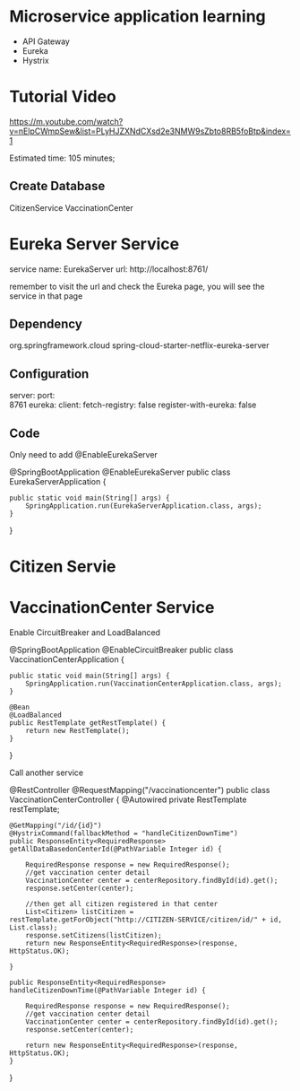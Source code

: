 # Microservice application learning

- API Gateway
- Eureka
- Hystrix 

# Tutorial Video 



https://m.youtube.com/watch?v=nElpCWmpSew&list=PLyHJZXNdCXsd2e3NMW9sZbto8RB5foBtp&index=1

Estimated time: 105 minutes;

## Create Database 
CitizenService
VaccinationCenter 

# Eureka Server Service 

service name: EurekaServer url: http://localhost:8761/

remember to visit the url and check the Eureka page, you will see the service in that page
## Dependency

<dependency>
    <groupId>org.springframework.cloud</groupId>
    <artifactId>spring-cloud-starter-netflix-eureka-server</artifactId>
</dependency>


## Configuration 
server:
    port:   
        8761
eureka:
    client:
        fetch-registry: false
        register-with-eureka: false

## Code 
Only need to add @EnableEurekaServer

@SpringBootApplication
@EnableEurekaServer
public class EurekaServerApplication {

	public static void main(String[] args) {
		SpringApplication.run(EurekaServerApplication.class, args);
	}

}

# Citizen Servie 



# VaccinationCenter Service 

Enable CircuitBreaker and LoadBalanced

@SpringBootApplication
@EnableCircuitBreaker
public class VaccinationCenterApplication {

	public static void main(String[] args) {
		SpringApplication.run(VaccinationCenterApplication.class, args);
	}

	@Bean
	@LoadBalanced
	public RestTemplate getRestTemplate() {
		return new RestTemplate();
	}
}

Call another service

@RestController
@RequestMapping("/vaccinationcenter")
public class VaccinationCenterController {
    @Autowired
    private RestTemplate restTemplate;

    @GetMapping("/id/{id}")
    @HystrixCommand(fallbackMethod = "handleCitizenDownTime")
    public ResponseEntity<RequiredResponse> getAllDataBasedonCenterId(@PathVariable Integer id) {

        RequiredResponse response = new RequiredResponse();
        //get vaccination center detail
        VaccinationCenter center = centerRepository.findById(id).get();
        response.setCenter(center);

        //then get all citizen registered in that center
        List<Citizen> listCitizen = restTemplate.getForObject("http://CITIZEN-SERVICE/citizen/id/" + id, List.class);
        response.setCitizens(listCitizen);
        return new ResponseEntity<RequiredResponse>(response, HttpStatus.OK);

    }

    public ResponseEntity<RequiredResponse> handleCitizenDownTime(@PathVariable Integer id) {

        RequiredResponse response = new RequiredResponse();
        //get vaccination center detail
        VaccinationCenter center = centerRepository.findById(id).get();
        response.setCenter(center);

        return new ResponseEntity<RequiredResponse>(response, HttpStatus.OK);
    }
}

  

